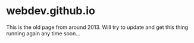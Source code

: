 # webdev.github.io

This is the old page from around 2013. Will try to update and get this thing running again any time soon...
